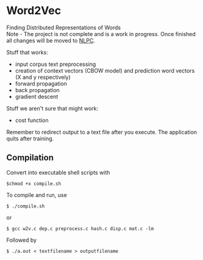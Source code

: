 # Word2Vec
Finding Distributed Representations of Words<br>
Note - The project is not complete and is a work in progress. Once finished all changes will be moved to [NLPC](https://github.com/aditeyabaral/NLPC).

Stuff that works: <br>
* input corpus text preprocessing
* creation of context vectors (CBOW model) and prediction word vectors (X and y respectively)
* forward propagation
* back propagation
* gradient descent

Stuff we aren't sure that might work: <br>
* cost function

Remember to redirect output to a text file after you execute. The application quits after training.
 
## Compilation

Convert into executable shell scripts with<br>

```
$chmod +x compile.sh
```

To compile and run, use 
```
$ ./compile.sh
```
or 
```
$ gcc w2v.c dep.c preprocess.c hash.c disp.c mat.c -lm
```

Followed by

```
$ ./a.out < textfilename > outputfilename
```


